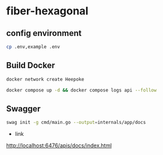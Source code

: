 # fiber-hexagonal

## config environment

```bash
cp .env,example .env
```

## Build Docker

```bash
docker network create Heepoke
```

```bash
docker compose up -d && docker compose logs api --follow
```

## Swagger

```bash
swag init -g cmd/main.go --output=internals/app/docs
```

- link

<http://localhost:6476/apis/docs/index.html>

